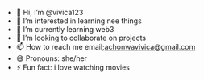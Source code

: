- 👋 Hi, I’m @vivica123
- 👀 I’m interested in learning nee things
- 🌱 I’m currently learning web3
- 💞️ I’m looking to collaborate on projects 
- 📫 How to reach me email;achonwavivica@gmail.com
- 😄 Pronouns: she/her 
- ⚡ Fun fact: i love watching movies 

<!---
vivica123/vivica123 is a ✨ special ✨ repository because its `README.md` (this file) appears on your GitHub profile.
You can click the Preview link to take a look at your changes.
--->

